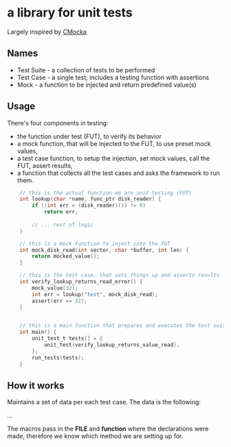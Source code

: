 
# a library for unit tests

Largely inspired by [CMocka](https://cmocka.org/)

## Names

* Test Suite - a collection of tests to be performed
* Test Case - a single test; includes a testing function with assertions
* Mock - a function to be injected and return predefined value(s)

## Usage 

There's four components in testing:

* the function under test (FUT), to verify its behavior
* a mock function, that will be injected to the FUT, to use preset mock values,
* a test case function, to setup the injection, set mock values, call the FUT, assert results,
* a function that collects all the test cases and asks the framework to run them.


```c
    // this is the actual function we are unit testing (FUT)
    int lookup(char *name, func_ptr disk_reader) {
        if ((int err = (disk_reader)()) != 0)
            return err;
        
        // ... rest of logic
    }

    // this is a mock function to inject into the FUT
    int mock_disk_read(int sector, char *buffer, int len) {
        return mocked_value();
    }

    // this is the test case, that sets things up and asserts results
    int verify_lookup_returns_read_error() {
        mock_value(32);
        int err = lookup("test", mock_disk_read);
        assert(err == 32);
    }


    // this is a main function that prepares and executes the test suite
    int main() {
        unit_test_t tests[] = {
            unit_test(verify_lookup_returns_value_read),
        };
        run_tests(tests);
    }
```

## How it works

Maintains a set of data per each test case. The data is the following:

...

The macros pass in the __FILE__ and __function__ where the declarations were made,
therefore we know which method we are setting up for.

